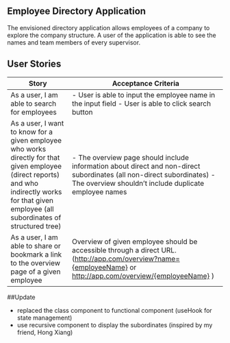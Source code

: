 ## Employee Directory Application
The envisioned directory application allows employees of a company to explore the company structure. A user of the application is able to see the names and team members of every supervisor.

## User Stories
| Story  | Acceptance Criteria  |
|---|---|
| As a user, I am able to search for employees  | - User is able to input the employee name in the input field - User is able to click search button  | 
| As a user, I want to know for a given employee who works directly for that given employee (direct reports) and who indirectly works for that given employee (all subordinates of structured tree)  | - The overview page should include information about direct and non-direct subordinates (all non-direct subordinates) - The overview shouldn’t include duplicate employee names| 
| As a user, I am able to share or bookmark a link to the overview page of a given employee | Overview of given employee should be accessible through a direct URL. (http://app.com/overview?name={employeeName} or http://app.com/overview/{employeeName} ) | 

##Update
- replaced the class component to functional component (useHook for state management)
- use recursive component to display the subordinates (inspired by my friend, Hong Xiang)
